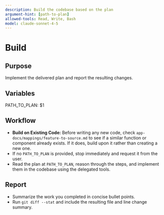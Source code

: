 ```yaml
---
description: Build the codebase based on the plan
argument-hint: [path-to-plan]
allowed-tools: Read, Write, Bash
model: claude-sonnet-4-5
---
```


# Build

## Purpose
Implement the delivered plan and report the resulting changes.

## Variables
PATH_TO_PLAN: $1

## Workflow
- **Build on Existing Code:** Before writing any new code, check `app-docs/mappings/feature-to-source.md` to see if a similar function or component already exists. If it does, build upon it rather than creating a new one.
- If no `PATH_TO_PLAN` is provided, stop immediately and request it from the user.
- Read the plan at `PATH_TO_PLAN`, reason through the steps, and implement them in the codebase using the delegated tools.

## Report
- Summarize the work you completed in concise bullet points.
- Run `git diff --stat` and include the resulting file and line change summary.
